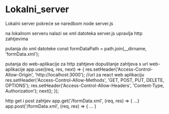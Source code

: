 # Lokalni_server

Lokalni server pokreće se naredbom node server.js

na lokalnom serveru nalazi se xml datoteka
server.js upravlja http zahtjevima

putanja do xml datoteke 
    const formDataPath = path.join(__dirname, 'formData.xml');

putanja do web-aplikacije za http zahtjeve
dopuštanje zahtjeva s url web-aplikacije
    app.use((req, res, next) => {
        res.setHeader('Access-Control-Allow-Origin', 'http://localhost:3000'); //url za react web aplikaciju
        res.setHeader('Access-Control-Allow-Methods', 'GET, POST, PUT, DELETE, OPTIONS');
        res.setHeader('Access-Control-Allow-Headers', 'Content-Type, Authorization');
        next();
    });

http get i post zahtjev 
    app.get('/formData.xml', (req, res) => { ...}
    app.post('/formData.xml', (req, res) => { ... }
